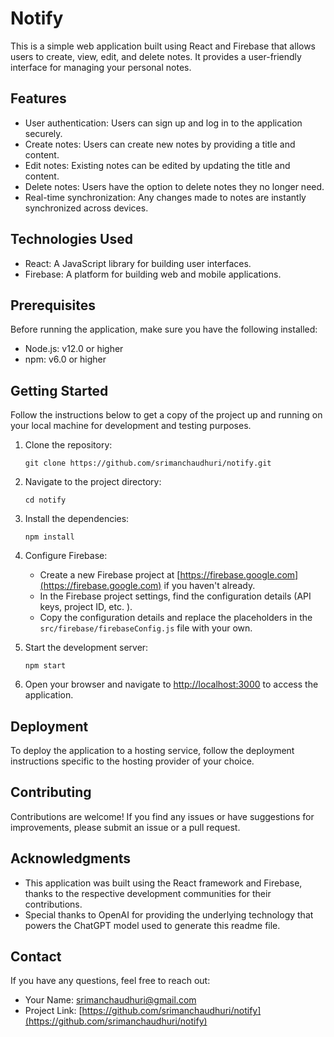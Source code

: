 # Notify

This is a simple web application built using React and Firebase that allows users to create, view, edit, and delete notes. It provides a user-friendly interface for managing your personal notes.

## Features

- User authentication: Users can sign up and log in to the application securely.
- Create notes: Users can create new notes by providing a title and content.
- Edit notes: Existing notes can be edited by updating the title and content.
- Delete notes: Users have the option to delete notes they no longer need.
- Real-time synchronization: Any changes made to notes are instantly synchronized across devices.

## Technologies Used

- React: A JavaScript library for building user interfaces.
- Firebase: A platform for building web and mobile applications.

## Prerequisites

Before running the application, make sure you have the following installed:

- Node.js: v12.0 or higher
- npm: v6.0 or higher

## Getting Started

Follow the instructions below to get a copy of the project up and running on your local machine for development and testing purposes.

1. Clone the repository:

   ```shell
   git clone https://github.com/srimanchaudhuri/notify.git
   ```

2. Navigate to the project directory:

   ```shell
   cd notify
   ```

3. Install the dependencies:

   ```shell
   npm install
   ```

4. Configure Firebase:

   - Create a new Firebase project at [https://firebase.google.com](https://firebase.google.com) if you haven't already.
   - In the Firebase project settings, find the configuration details (API keys, project ID, etc. ).
   - Copy the configuration details and replace the placeholders in the `src/firebase/firebaseConfig.js` file with your own.

5. Start the development server:

   ```shell
   npm start
   ```

6. Open your browser and navigate to [http://localhost:3000](http://localhost:3000) to access the application.

## Deployment

To deploy the application to a hosting service, follow the deployment instructions specific to the hosting provider of your choice.

## Contributing

Contributions are welcome! If you find any issues or have suggestions for improvements, please submit an issue or a pull request.

## Acknowledgments

- This application was built using the React framework and Firebase, thanks to the respective development communities for their contributions.
- Special thanks to OpenAI for providing the underlying technology that powers the ChatGPT model used to generate this readme file.

## Contact

If you have any questions, feel free to reach out:

- Your Name: [srimanchaudhuri@gmail.com](mailto:srimanchaudhuri@gmail.com)
- Project Link: [https://github.com/srimanchaudhuri/notify](https://github.com/srimanchaudhuri/notify)
